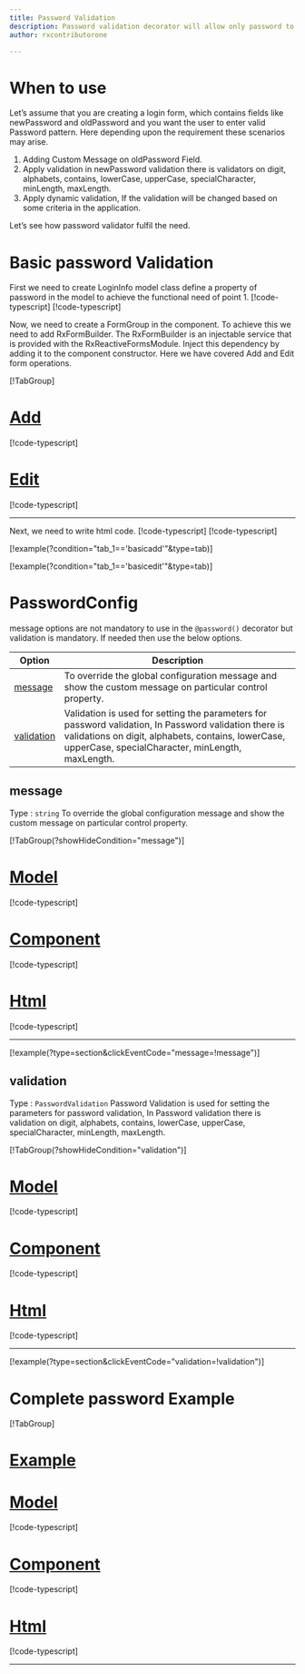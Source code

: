 ```yaml
---
title: Password Validation 
description: Password validation decorator will allow only password to be entered. If user tries to enter any string rather than password pattern according for PasswordValidation parameters then the property will become invalid. To use the password decorator on particular property.
author: rxcontributorone

---
```

# When to use
Let’s assume that you are creating a login form, which contains fields like newPassword and oldPassword and you want the user to enter valid Password pattern. Here depending upon the requirement these scenarios may arise.	
1. Adding Custom Message on oldPassword Field.
2. Apply validation in newPassword validation there is validators on digit, alphabets, contains, lowerCase, upperCase, specialCharacter, minLength, maxLength.
3. Apply dynamic validation, If the validation will be changed based on some criteria in the application.

Let’s see how password validator fulfil the need.

# Basic password Validation
First we need to create LoginInfo model class define a property of password in the model to achieve the functional need of point 1.
[!code-typescript[](\assets\examples\password\add\login-info.model.ts?condition="tab_1=='basicadd'"&type=section)]
[!code-typescript[](\assets\examples\password\edit\login-info.model.ts?condition="tab_1=='basicedit'"&type=section)]

Now, we need to create a FormGroup in the component. To achieve this we need to add RxFormBuilder. The RxFormBuilder is an injectable service that is provided with the RxReactiveFormsModule. Inject this dependency by adding it to the component constructor.
Here we have covered Add and Edit form operations.

[!TabGroup]
# [Add](#tab\basicadd)
[!code-typescript[](\assets\examples\password\add\password-add.component.ts)]
# [Edit](#tab\basicedit)
[!code-typescript[](\assets\examples\password\edit\password-edit.component.ts)]
***

Next, we need to write html code.
[!code-typescript[](\assets\examples\password\add\password-add.component.html?condition="tab_1=='basicadd'"&type=section)]
[!code-typescript[](\assets\examples\password\edit\password-edit.component.html?condition="tab_1=='basicedit'"&type=section)]

[!example(?condition="tab_1=='basicadd'"&type=tab)]
<app-password-add></app-password-add>

[!example(?condition="tab_1=='basicedit'"&type=tab)]
<app-password-edit></app-password-edit>

# PasswordConfig 
message options are not mandatory to use in the `@password()` decorator but validation is mandatory. If needed then use the below options.

|Option | Description |
|--- | ---- |
|[message](#message) | To override the global configuration message and show the custom message on particular control property. |
|[validation](#validation) | Validation is used for setting the parameters for password validation, In Password validation there is validations on digit, alphabets, contains, lowerCase, upperCase, specialCharacter, minLength, maxLength. |

## message 
Type :  `string` 
To override the global configuration message and show the custom message on particular control property.

[!TabGroup(?showHideCondition="message")]
# [Model](#tab\messageModel)
[!code-typescript[](\assets\examples\password\message\login-info.model.ts)]
# [Component](#tab\messageComponent)
[!code-typescript[](\assets\examples\password\message\password-message.component.ts)]
# [Html](#tab\messageHtml)
[!code-typescript[](\assets\examples\password\message\password-message.component.html)]
***

[!example(?type=section&clickEventCode="message=!message")]
<app-password-message></app-password-message>

## validation 
Type :  `PasswordValidation`
Password Validation is used for setting the parameters for password validation, In Password validation there is validation on digit, alphabets, contains, lowerCase, upperCase, specialCharacter, minLength, maxLength.

[!TabGroup(?showHideCondition="validation")]
# [Model](#tab\validationModel)
[!code-typescript[](\assets\examples\password\validation\login-info.model.ts)]
# [Component](#tab\validationComponent)
[!code-typescript[](\assets\examples\password\validation\password-validation.component.ts)]
# [Html](#tab\validationHtml)
[!code-typescript[](\assets\examples\password\validation\password-validation.component.html)]
***

[!example(?type=section&clickEventCode="validation=!validation")]
<app-password-validation></app-password-validation>

# Complete password Example
[!TabGroup]
# [Example](#tab\completeExample)
<app-password-complete></app-password-complete>
# [Model](#tab\completeModel)
[!code-typescript[](\assets\examples\password\complete\login-info.model.ts)]
# [Component](#tab\completeComponent)
[!code-typescript[](\assets\examples\password\complete\password-complete.component.ts)]
# [Html](#tab\completeHtml)
[!code-typescript[](\assets\examples\password\complete\password-complete.component.html)]
***
